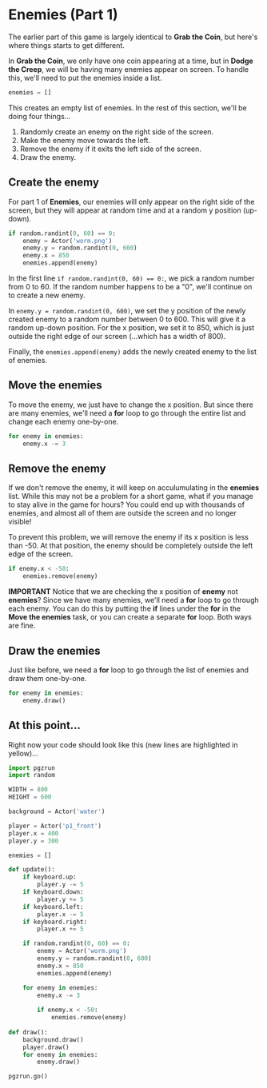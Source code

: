 # Enemies (Part 1)

The earlier part of this game is largely identical to **Grab the Coin**, but here's where things starts to get different.

In **Grab the Coin**, we only have one coin appearing at a time, but in **Dodge the Creep**, we will be having many enemies appear on screen. To handle this, we'll need to put the enemies inside a list.

```python
enemies = []
```

This creates an empty list of enemies. In the rest of this section, we'll be doing four things...

1. Randomly create an enemy on the right side of the screen.
2. Make the enemy move towards the left.
3. Remove the enemy if it exits the left side of the screen.
4. Draw the enemy.

## Create the enemy

For part 1 of **Enemies**, our enemies will only appear on the right side of the screen, but they will appear at random time and at a random y position (up-down).

```python
if random.randint(0, 60) == 0:
    enemy = Actor('worm.png')
    enemy.y = random.randint(0, 600)
    enemy.x = 850
    enemies.append(enemy)
```

In the first line ```if random.randint(0, 60) == 0:```, we pick a random number from 0 to 60. If the random number happens to be a "0", we'll continue on to create a new enemy.

In ```enemy.y = random.randint(0, 600)```, we set the y position of the newly created enemy to a random number between 0 to 600. This will give it a random up-down position. For the x position, we set it to 850, which is just outside the right edge of our screen (...which has a width of 800).

Finally, the ```enemies.append(enemy)``` adds the newly created enemy to the list of enemies.

## Move the enemies

To move the enemy, we just have to change the x position. But since there are many enemies, we'll need a **for** loop to go through the entire list and change each enemy one-by-one.

```python
for enemy in enemies:
    enemy.x -= 3
```

## Remove the enemy

If we don't remove the enemy, it will keep on acculumulating in the **enemies** list. While this may not be a problem for a short game, what if you manage to stay alive in the game for hours? You could end up with thousands of enemies, and almost all of them are outside the screen and no longer visible!

To prevent this problem, we will remove the enemy if its x position is less than -50. At that position, the enemy should be completely outside the left edge of the screen.

```python
if enemy.x < -50:
    enemies.remove(enemy)
```

**IMPORTANT** Notice that we are checking the x position of **enemy** not **enemies**? Since we have many enemies, we'll need a **for** loop to go through each enemy. You can do this by putting the **if** lines under the **for** in the **Move the enemies** task, or you can create a separate **for** loop. Both ways are fine.

## Draw the enemies

Just like before, we need a **for** loop to go through the list of enemies and draw them one-by-one.

```python
for enemy in enemies:
    enemy.draw()
```

## At this point...

Right now your code should look like this (new lines are highlighted in yellow)...

```python hl_lines="13 25 26 27 28 29 31 32 34 35 40 41"
import pgzrun
import random

WIDTH = 800
HEIGHT = 600

background = Actor('water')

player = Actor('p1_front')
player.x = 400
player.y = 300

enemies = []

def update():
    if keyboard.up:
        player.y -= 5
    if keyboard.down:
        player.y += 5
    if keyboard.left:
        player.x -= 5
    if keyboard.right:
        player.x += 5

    if random.randint(0, 60) == 0:
        enemy = Actor('worm.png')
        enemy.y = random.randint(0, 600)
        enemy.x = 850
        enemies.append(enemy)

    for enemy in enemies:
        enemy.x -= 3
        
        if enemy.x < -50:
            enemies.remove(enemy)
    
def draw():
    background.draw()
    player.draw()
    for enemy in enemies:
        enemy.draw()

pgzrun.go()
```